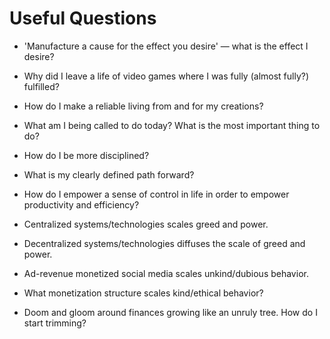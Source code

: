 # Useful Questions

* 'Manufacture a cause for the effect you desire' — what is the effect I desire?
* Why did I leave a life of video games where I was fully (almost fully?) fulfilled?
* How do I make a reliable living from and for my creations?
* What am I being called to do today? What is the most important thing to do?

* How do I be more disciplined?
* What is my clearly defined path forward?
* How do I empower a sense of control in life in order to empower productivity and efficiency?
* Centralized systems/technologies scales greed and power.
* Decentralized systems/technologies diffuses the scale of greed and power.
* Ad-revenue monetized social media scales unkind/dubious behavior.
* What monetization structure scales kind/ethical behavior?
* Doom and gloom around finances growing like an unruly tree. How do I start trimming?
